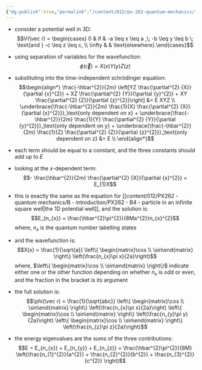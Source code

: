 ```yaml
---
{"dg-publish":true,"permalink":"/content/012/px-262-quantum-mechanics/f-3-d-systems/px-262-f2a-particle-in-an-infinite-potential-well/"}
---
```


- consider a potential well in 3D: 
  $$V(\vec r) = \begin{cases} 0  & if & -a \leq x \leq a ,\; -b \leq y \leq b \; \text{and } -c \leq z \leq c, \\ \infty &  & \text{elsewhere}.\end{cases}$$
- using separation of variables for the wavefunction: 
  $$\phi(\vec r) = X(x) Y(y) Z(z)$$
- substituting into the time-independent schrödinger equation: 
$$\begin{align*}
	\frac{-\hbar^{2}}{2m} \left[YZ \frac{\partial^{2} {X}}{\partial {x}^{2}} + XZ \frac{\partial^{2} {Y}}{\partial {y}^{2}} + XY \frac{\partial^{2} {Z}}{\partial {z}^{2}}\right] &= E XYZ \\
	\underbrace{\frac{-\hbar^{2}}{2m} \frac{1}{X} \frac{\partial^{2} {X}}{\partial {x}^{2}}}_\text{only dependent on x} + \underbrace{\frac{-\hbar^{2}}{2m}  \frac{1}{Y} \frac{\partial^{2} {Y}}{\partial {y}^{2}}}_\text{only dependent on y} + \underbrace{\frac{-\hbar^{2}}{2m}  \frac{1}{Z} \frac{\partial^{2} {Z}}{\partial {z}^{2}}}_\text{only dependent on z} &= E \\
\end{align*}$$
- each term should be equal to a constant, and the three constants should add up to $E$
- looking at the $x$-dependent term: 
  $$- \frac{\hbar^{2}}{2m} \frac{\partial^{2} {X}}{\partial {x}^{2}} = E_{1}X$$
- this is exactly the same as the equation for [[content/012/PX262 - quantum mechanics/B - introduction/PX262 - B4 - particle in an infinite square well\|the 1D potential well]], and the solution is: 
  $$E_{n_{x}} = \frac{\hbar^{2}\pi^{2}}{8Ma^{2}}n_{x}^{2}$$
	where, $n_{x}$ is the quantum number labelling states
- and the wavefunction is: 
  $$X(x) = \frac{1}{\sqrt{a}} \left\{ \begin{matrix}\cos \\ \sin\end{matrix} \right\} \left(\frac{n_{x}\pi x}{2a}\right)$$
	where, $\left\{ \begin{matrix}\cos \\ \sin\end{matrix} \right\}$ indicate either one or the other function depending on whether $n_{x}$ is odd or even, and the fraction in the bracket is its argument

- the full solution is: 
  $$\phi(\vec r) = \frac{1}{\sqrt{abc}} \left\{ \begin{matrix}\cos \\ \sin\end{matrix} \right\} \left(\frac{n_{x}\pi x}{2a}\right) \left\{ \begin{matrix}\cos \\ \sin\end{matrix} \right\} \left(\frac{n_{y}\pi y}{2a}\right) \left\{ \begin{matrix}\cos \\ \sin\end{matrix} \right\} \left(\frac{n_{z}\pi z}{2a}\right)$$
- the energy eigenvalues are the sums of the three contributions: 
  $$E = E_{n_{x}} + E_{n_{y}} + E_{n_{z}} = \frac{\hbar^{2}\pi^{2}}{8M} \left(\frac{n_{1}^{2}}{a^{2}} + \frac{n_{2}^{2}}{b^{2}} + \frac{n_{3}^{2}}{c^{2}} \right)$$
